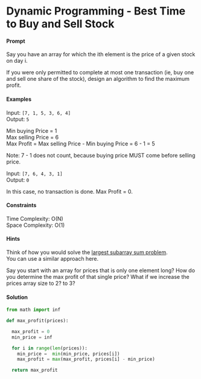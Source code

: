 # Dynamic Programming - Best Time to Buy and Sell Stock

#### Prompt

Say you have an array for which the ith element is the price of a given stock on day i.

If you were only permitted to complete at most one transaction (ie, buy one and sell one share of the stock), design an algorithm to find the maximum profit.

#### Examples

Input: `[7, 1, 5, 3, 6, 4]`  
Output: `5`  

Min buying Price = 1   
Max selling Price = 6  
Max Profit = Max selling Price - Min buying Price = 6 - 1  = 5  

Note: 7 - 1 does not count, because buying price MUST come before selling price.

Input: `[7, 6, 4, 3, 1]`   
Output: `0`

In this case, no transaction is done. Max Profit = 0.

#### Constraints

Time Complexity: O(N)  
Space Complexity: O(1)  

#### Hints

Think of how you would solve the [largest subarray sum problem](http://www.geeksforgeeks.org/largest-sum-contiguous-subarray/).  
You can use a similar approach here.

Say you start with an array for prices that is only one element long? How do you determine the max profit of that single price? What if we increase the prices array size to 2? to 3?

#### Solution

```python
from math import inf  

def max_profit(prices):

  max_profit = 0
  min_price = inf

  for i in range(len(prices)):
    min_price =  min(min_price, prices[i])
    max_profit = max(max_profit, prices[i] - min_price)

  return max_profit
```
